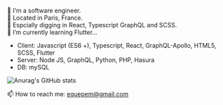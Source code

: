 
🙋‍ I'm a software engineer.  
📍 Located in Paris, France.  
💛 Espcially digging in React, Typescript GraphQL and SCSS.
\
🌱 I’m currently learning Flutter...      


 
* Client: Javascript (ES6 +), Typescript, React, GraphQL-Apollo, HTML5, SCSS, Flutter
* Server: Node JS, GraphQL, Python, PHP, Hasura
* DB: mySQL


![Anurag's GitHub stats](https://github-readme-stats.vercel.app/api?username=SumiSeo&show_icons=true&theme=cobalt)


📫 How to reach me: equepem@gmail.com

<!--
**SumiSeo/SumiSeo** is a ✨ _special_ ✨ repository because its `README.md` (this file) appears on your GitHub profile.

Here are some ideas to get you started:

- 🔭 I’m currently working on ...
- 🌱 I’m currently learning ...
- 👯 I’m looking to collaborate on ...
- 🤔 I’m looking for help with ...
- 💬 Ask me about ...
- 📫 How to reach me: ...
- 😄 Pronouns: ...
- ⚡ Fun fact: ...
-->
